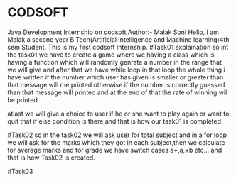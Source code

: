 # CODSOFT
Java Development Internship on codsoft
Author:- Malak Soni
Hello, I am Malak a second year B.Tech(Artificial Intelligence and Machine learning)4th sem Student. 
This is my first codsoft Internship.
#Task01 explaination
so int the task01 we have to create a game where we having a class which is having a function which will randomly genrate a number in the range that we will give
and after that we have while loop in that loop the whole thing i have written if the number which user has given is smaller or greater than that message will me printed otherwise if the number is correctly guessed than that message will printed and at the end of that the rate of winning wil be printed

atlast we will give a choice to user if he or she want to play again or want to quit that if else condition is there,and that is how our task01 is completed.


#Task02
so in the task02 we will ask user for total subject and in a for loop we will ask for the marks which they got in each subject,then we calculate for average marks and for grade we have switch cases a+,a,+b etc...
and that is how Task02 is created.

#Task03
